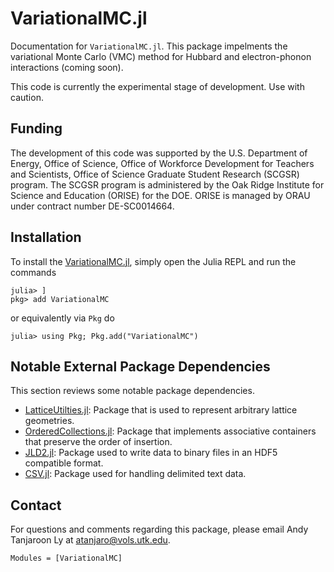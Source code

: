 # VariationalMC.jl

Documentation for `VariationalMC.jl`. This package impelments the variational Monte Carlo (VMC) method for Hubbard and electron-phonon interactions (coming soon).

This code is currently the experimental stage of development. Use with caution. 

## Funding 

The development of this code was supported by the U.S. Department of Energy, Office of Science, Office of Workforce Development for Teachers and Scientists, Office of Science Graduate Student Research (SCGSR) program. The SCGSR program is administered by the Oak Ridge Institute for Science and Education (ORISE) for the DOE. ORISE is managed by ORAU under contract number DE-SC0014664.

## Installation

To install the [VariationalMC.jl](https://github.com/atanjaro/VariationalMC.jl),
simply open the Julia REPL and run the commands
```
julia> ]
pkg> add VariationalMC
```
or equivalently via `Pkg` do
```
julia> using Pkg; Pkg.add("VariationalMC")
```

## Notable External Package Dependencies

This section reviews some notable package dependencies.

- [LatticeUtilties.jl](https://github.com/SmoQySuite/LatticeUtilities.jl.git): Package that is used to represent arbitrary lattice geometries.
- [OrderedCollections.jl](https://github.com/JuliaCollections/OrderedCollections.jl): Package that implements associative containers that preserve the order of insertion.
- [JLD2.jl](https://github.com/JuliaIO/JLD2.jl.git): Package used to write data to binary files in an HDF5 compatible format. 
- [CSV.jl](https://github.com/JuliaData/CSV.jl): Package used for handling delimited text data.

## Contact

For questions and comments regarding this package, please email Andy Tanjaroon Ly at [atanjaro@vols.utk.edu](mailto:atanjaro@vols.utk.edu).

```@autodocs
Modules = [VariationalMC]
```

